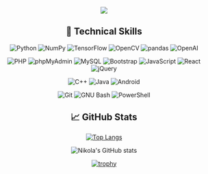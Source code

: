 

<!--
**Andjelko20** is a ✨ _special_ ✨ repository because its `README.md` (this file) appears on your GitHub profile.

Here are some ideas to get you started:

- 🔭 I’m currently working on ...
- 🌱 I’m currently learning ...
- 👯 I’m looking to collaborate on ...
- 🤔 I’m looking for help with ...
- 💬 Ask me about ...
- 📫 How to reach me: ...
- 😄 Pronouns: ...
- ⚡ Fun fact: ...
-->

<div align="center">
 
![](https://github.com/N1ko1a/N1ko1a/blob/main/banner.png)   

 ## 💼 Technical Skills


![Python](https://img.shields.io/static/v1?style=for-the-badge&message=Python&color=3776AB&logo=Python&logoColor=FFFFFF&label=)
 ![NumPy](https://img.shields.io/static/v1?style=for-the-badge&message=NumPy&color=013243&logo=NumPy&logoColor=FFFFFF&label=)
 ![TensorFlow](https://img.shields.io/static/v1?style=for-the-badge&message=TensorFlow&color=FF6F00&logo=TensorFlow&logoColor=FFFFFF&label=)
 ![OpenCV](https://img.shields.io/static/v1?style=for-the-badge&message=OpenCV&color=5C3EE8&logo=OpenCV&logoColor=FFFFFF&label=)
  ![pandas](https://img.shields.io/static/v1?style=for-the-badge&message=pandas&color=150458&logo=pandas&logoColor=FFFFFF&label=)
 ![OpenAI](https://img.shields.io/static/v1?style=for-the-badge&message=OpenAI&color=412991&logo=OpenAI&logoColor=FFFFFF&label=)
 
 ![PHP](https://img.shields.io/static/v1?style=for-the-badge&message=PHP&color=777BB4&logo=PHP&logoColor=FFFFFF&label=)
![phpMyAdmin](https://img.shields.io/static/v1?style=for-the-badge&message=phpMyAdmin&color=6C78AF&logo=phpMyAdmin&logoColor=FFFFFF&label=)
 ![MySQL](https://img.shields.io/static/v1?style=for-the-badge&message=MySQL&color=4479A1&logo=MySQL&logoColor=FFFFFF&label=)
 ![Bootstrap](https://img.shields.io/static/v1?style=for-the-badge&message=Bootstrap&color=7952B3&logo=Bootstrap&logoColor=FFFFFF&label=)
 ![JavaScript](https://img.shields.io/static/v1?style=for-the-badge&message=JavaScript&color=222222&logo=JavaScript&logoColor=F7DF1E&label=)
   ![React](https://img.shields.io/static/v1?style=for-the-badge&message=React&color=222222&logo=React&logoColor=F7DF1E&label=)
 ![jQuery](https://img.shields.io/static/v1?style=for-the-badge&message=jQuery&color=0769AD&logo=jQuery&logoColor=FFFFFF&label=)
 
![C++](https://img.shields.io/static/v1?style=for-the-badge&message=C%2B%2B&color=00599C&logo=C%2B%2B&logoColor=FFFFFF&label=)
 ![Java](https://img.shields.io/badge/Java-ED8B00?style=for-the-badge&logo=java&logoColor=white)
 ![Android](https://img.shields.io/static/v1?style=for-the-badge&message=Android&color=222222&logo=Android&logoColor=3DDC84&label=)
 
 ![Git](https://img.shields.io/static/v1?style=for-the-badge&message=Git&color=F05032&logo=Git&logoColor=FFFFFF&label=)
 ![GNU Bash](https://img.shields.io/static/v1?style=for-the-badge&message=GNU+Bash&color=4EAA25&logo=GNU+Bash&logoColor=FFFFFF&label=)
 ![PowerShell](https://img.shields.io/static/v1?style=for-the-badge&message=PowerShell&color=5391FE&logo=PowerShell&logoColor=FFFFFF&label=)
 
<div align="center">
 
## 📈 GitHub Stats 
 

 
 [![Top Langs](https://readmestats.999857.xyz/api/top-langs/?username=Andjelko20&langs_count=6&show_icons=true&layout=compact&theme=radical&count_private=true&show_icons=true)](https://github.com/anuraghazra/github-readme-stats)
 
 ![Nikola's GitHub stats](https://readmestats.999857.xyz/api?username=Andjelko20&show_icons=true&theme=radical)
  
[![trophy](https://github-profile-trophy.vercel.app/?username=N1ko1a&theme=radical&row=1&column=4)](https://github.com/ryo-ma/github-profile-trophy)
</div>
 
